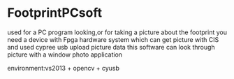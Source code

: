 # FootprintPCsoft
used for a PC program looking,or for taking a picture  about the footprint
you need a device with Fpga hardware system which can get picture with CIS and used cypree usb upload picture data
this software can look through picture with a window photo application  

environment:vs2013 + opencv + cyusb
